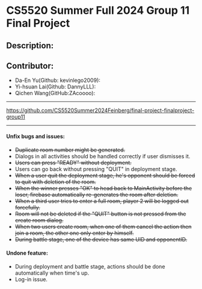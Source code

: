 # CS5520 Summer Full 2024 Group 11 Final Project

## Description:
    

## Contributor: 
- Da-En Yu(Github: kevinlego2009): 
- Yi-hsuan Lai(Github: DannyLLL): 
- Qichen Wang(GitHub:ZAcoooo): 

---
https://github.com/CS5520Summer2024Feinberg/final-project-finalproject-group11

---

#### Unfix bugs and issues:
- ~~Duplicate room number might be generated.~~
- Dialogs in all activities should be handled correctly if user dismisses it. 
- ~~Users can press "READY" without deployment.~~
- Users can go back without pressing "QUIT" in deployment stage.
- ~~When a user quit the deployment stage, he's opponent should be forced to quit with deletion of the room.~~
- ~~When the winner presses "OK" to head back to MainActivity before the loser, firebase automatically re-generates the room after deletion.~~
- ~~When a third user tries to enter a full room, player 2 will be logged out forcefully.~~
- ~~Room will not be deleted if the "QUIT" button is not pressed from the create room dialog.~~
- ~~When two users create room, when one of them cancel the action then join a room, the other one only enter by himself.~~ 
- ~~During battle stage, one of the device has same UID and opponentID.~~


#### Undone feature:
- During deployment and battle stage, actions should be done automatically when time's up.
- Log-in issue.
